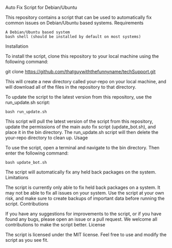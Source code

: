 Auto Fix Script for Debian/Ubuntu

This repository contains a script that can be used to automatically fix common issues on Debian/Ubuntu based systems.
Requirements

    A Debian/Ubuntu based system
    bash shell (should be installed by default on most systems)

Installation

To install the script, clone this repository to your local machine using the following command:

git clone https://github.com/thatguywiththefunnyname/techSupport.git


This will create a new directory called your-repo on your local machine, and will download all of the files in the repository to that directory.

To update the script to the latest version from this repository, use the run_update.sh script:

```bash run_update.sh```

This script will pull the latest version of the script from this repository, update the permissions of the main auto fix script (update_bot.sh), and place it in the bin directory. The run_update.sh script will then delete the your-repo directory to clean up.
Usage

To use the script, open a terminal and navigate to the bin directory. Then enter the following command:

```bash update_bot.sh```

The script will automatically fix any held back packages on the system.
Limitations

The script is currently only able to fix held back packages on a system. It may not be able to fix all issues on your system. Use the script at your own risk, and make sure to create backups of important data before running the script.
Contributions

If you have any suggestions for improvements to the script, or if you have found any bugs, please open an issue or a pull request. We welcome all contributions to make the script better.
License

The script is licensed under the MIT license. Feel free to use and modify the script as you see fit.
